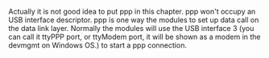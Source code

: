 Actually it is not good idea to put ppp in this chapter.
ppp won't occupy an USB interface descriptor. ppp is one way the modules to set up data call on the data link layer. Normally the modules will use the USB interface 3 (you can call it ttyPPP port, or ttyModem port, it will be shown as a modem in the devmgmt on Windows OS.) to start a ppp connection.





